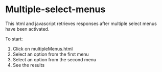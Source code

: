 # Multiple-select-menus
This html and javascript retrieves responses after multiple select menus have been activated.

To start:
1) Click on multipleMenus.html
2) Select an option from the first menu
3) Select an option from the second menu
4) See the results
